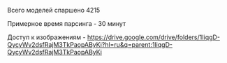 

Всего моделей спаршено 4215

Примерное время парсинга - 30 минут

Доступ к изображениям - https://drive.google.com/drive/folders/1IiqgD-QycyWv2dsfRajM3TkPaopAByKi?hl=ru&q=parent:1IiqgD-QycyWv2dsfRajM3TkPaopAByKi
